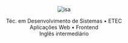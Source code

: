 <div align="center">
  <img src="https://readme-typing-svg.herokuapp.com?font=Ubuntu&duration=3000&pause=500&center=true&vCenter=true&width=435&color=F7F7F7&lines=Olá,+sou+a+Isabelly" alt="isa" />
  <br>
  <div style="max-width: 600;">
    <p>
      Téc. em Desenvolvimento de Sistemas • ETEC<br>
      Aplicações Web • Frontend<br>
      Inglês intermediário<br>
    </p>
  </div>
</div><br>

